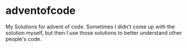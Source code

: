 # adventofcode
My Solutions for advent of code. 
Sometimes I didn't come up with the solution myself, but then I use those solutions to better understand other people's code.
